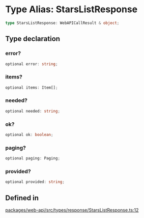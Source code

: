 # Type Alias: StarsListResponse

```ts
type StarsListResponse: WebAPICallResult & object;
```

## Type declaration

### error?

```ts
optional error: string;
```

### items?

```ts
optional items: Item[];
```

### needed?

```ts
optional needed: string;
```

### ok?

```ts
optional ok: boolean;
```

### paging?

```ts
optional paging: Paging;
```

### provided?

```ts
optional provided: string;
```

## Defined in

[packages/web-api/src/types/response/StarsListResponse.ts:12](https://github.com/slackapi/node-slack-sdk/blob/7b348598b763c2b7545d1042b5f0429775cfa62c/packages/web-api/src/types/response/StarsListResponse.ts#L12)
